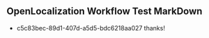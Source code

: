 ## OpenLocalization Workflow Test MarkDown
* c5c83bec-89d1-407d-a5d5-bdc6218aa027 thanks!

<!--HONumber=Aug16_HO4-->


